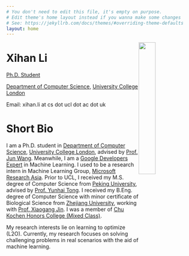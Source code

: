```yaml
---
# You don't need to edit this file, it's empty on purpose.
# Edit theme's home layout instead if you wanna make some changes
# See: https://jekyllrb.com/docs/themes/#overriding-theme-defaults
layout: home
---
```


<img style="float: right; width: 30%" src="{{site.url}}/assets/about/me.jpg">

<h1 class="post-title">Xihan Li</h1>

[Ph.D. Student](http://www0.cs.ucl.ac.uk/people/Xihan.Li.html)

[Department of Computer Science](http://www.cs.ucl.ac.uk/), [University College London](http://www.ucl.ac.uk/)

Email: xihan.li at cs dot ucl dot ac dot uk

# Short Bio

I am a Ph.D. student in [Department of Computer Science](http://www.cs.ucl.ac.uk/), [University College London](http://www.ucl.ac.uk/), advised by [Prof. Jun Wang](http://www0.cs.ucl.ac.uk/staff/Jun.Wang/). Meanwhile, I am a [Google Developers Expert](https://developers.google.com/community/experts/directory/profile/profile-xihan-li) in Machine Learning. I used to be a research intern in Machine Learning Group, [Microsoft Research Asia](https://www.microsoft.com/en-us/research/lab/microsoft-research-asia/). Prior to UCL, I received my M.S. degree of Computer Science from [Peking University](https://www.pku.edu.cn), advised by [Prof. Yunhai Tong](http://www.cis.pku.edu.cn/faculty/system/tongyunhai/tongyunhai.htm). I received my B.Eng. degree of Computer Science with minor certificate of Biological Science from [Zhejiang University](http://www.zju.edu.cn/english), working with [Prof. Xiaogang Jin](https://person.zju.edu.cn/0096364). I was a member of [Chu Kochen Honors College (Mixed Class)](http://ckc.zju.edu.cn/ckcen/main.htm).

 My research interests lie on learning to optimize (L2O). Currently, my research focuses on solving challenging problems in real scenarios with the aid of machine learning.
